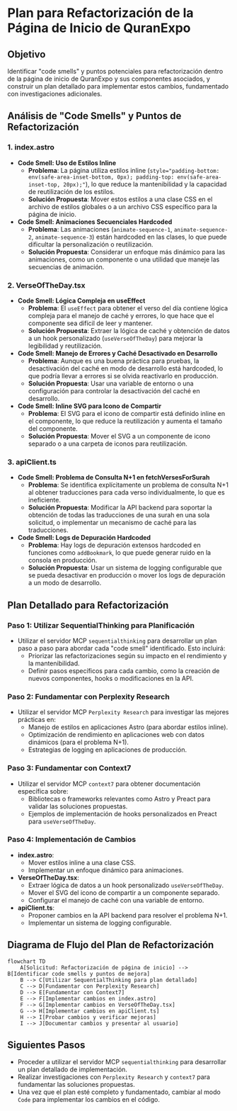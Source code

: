 # Plan para Refactorización de la Página de Inicio de QuranExpo

## Objetivo
Identificar "code smells" y puntos potenciales para refactorización dentro de la página de inicio de QuranExpo y sus componentes asociados, y construir un plan detallado para implementar estos cambios, fundamentado con investigaciones adicionales.

## Análisis de "Code Smells" y Puntos de Refactorización

### 1. index.astro
- **Code Smell: Uso de Estilos Inline**
  - **Problema**: La página utiliza estilos inline (`style="padding-bottom: env(safe-area-inset-bottom, 0px); padding-top: env(safe-area-inset-top, 20px);"`), lo que reduce la mantenibilidad y la capacidad de reutilización de los estilos.
  - **Solución Propuesta**: Mover estos estilos a una clase CSS en el archivo de estilos globales o a un archivo CSS específico para la página de inicio.
- **Code Smell: Animaciones Secuenciales Hardcoded**
  - **Problema**: Las animaciones (`animate-sequence-1`, `animate-sequence-2`, `animate-sequence-3`) están hardcoded en las clases, lo que puede dificultar la personalización o reutilización.
  - **Solución Propuesta**: Considerar un enfoque más dinámico para las animaciones, como un componente o una utilidad que maneje las secuencias de animación.

### 2. VerseOfTheDay.tsx
- **Code Smell: Lógica Compleja en useEffect**
  - **Problema**: El `useEffect` para obtener el verso del día contiene lógica compleja para el manejo de caché y errores, lo que hace que el componente sea difícil de leer y mantener.
  - **Solución Propuesta**: Extraer la lógica de caché y obtención de datos a un hook personalizado (`useVerseOfTheDay`) para mejorar la legibilidad y reutilización.
- **Code Smell: Manejo de Errores y Caché Desactivado en Desarrollo**
  - **Problema**: Aunque es una buena práctica para pruebas, la desactivación del caché en modo de desarrollo está hardcoded, lo que podría llevar a errores si se olvida reactivarlo en producción.
  - **Solución Propuesta**: Usar una variable de entorno o una configuración para controlar la desactivación del caché en desarrollo.
- **Code Smell: Inline SVG para Icono de Compartir**
  - **Problema**: El SVG para el icono de compartir está definido inline en el componente, lo que reduce la reutilización y aumenta el tamaño del componente.
  - **Solución Propuesta**: Mover el SVG a un componente de icono separado o a una carpeta de iconos para reutilización.

### 3. apiClient.ts
- **Code Smell: Problema de Consulta N+1 en fetchVersesForSurah**
  - **Problema**: Se identifica explícitamente un problema de consulta N+1 al obtener traducciones para cada verso individualmente, lo que es ineficiente.
  - **Solución Propuesta**: Modificar la API backend para soportar la obtención de todas las traducciones de una surah en una sola solicitud, o implementar un mecanismo de caché para las traducciones.
- **Code Smell: Logs de Depuración Hardcoded**
  - **Problema**: Hay logs de depuración extensos hardcoded en funciones como `addBookmark`, lo que puede generar ruido en la consola en producción.
  - **Solución Propuesta**: Usar un sistema de logging configurable que se pueda desactivar en producción o mover los logs de depuración a un modo de desarrollo.

## Plan Detallado para Refactorización

### Paso 1: Utilizar SequentialThinking para Planificación
- Utilizar el servidor MCP `sequentialthinking` para desarrollar un plan paso a paso para abordar cada "code smell" identificado. Esto incluirá:
  - Priorizar las refactorizaciones según su impacto en el rendimiento y la mantenibilidad.
  - Definir pasos específicos para cada cambio, como la creación de nuevos componentes, hooks o modificaciones en la API.

### Paso 2: Fundamentar con Perplexity Research
- Utilizar el servidor MCP `Perplexity Research` para investigar las mejores prácticas en:
  - Manejo de estilos en aplicaciones Astro (para abordar estilos inline).
  - Optimización de rendimiento en aplicaciones web con datos dinámicos (para el problema N+1).
  - Estrategias de logging en aplicaciones de producción.

### Paso 3: Fundamentar con Context7
- Utilizar el servidor MCP `context7` para obtener documentación específica sobre:
  - Bibliotecas o frameworks relevantes como Astro y Preact para validar las soluciones propuestas.
  - Ejemplos de implementación de hooks personalizados en Preact para `useVerseOfTheDay`.

### Paso 4: Implementación de Cambios
- **index.astro**:
  - Mover estilos inline a una clase CSS.
  - Implementar un enfoque dinámico para animaciones.
- **VerseOfTheDay.tsx**:
  - Extraer lógica de datos a un hook personalizado `useVerseOfTheDay`.
  - Mover el SVG del icono de compartir a un componente separado.
  - Configurar el manejo de caché con una variable de entorno.
- **apiClient.ts**:
  - Proponer cambios en la API backend para resolver el problema N+1.
  - Implementar un sistema de logging configurable.

## Diagrama de Flujo del Plan de Refactorización
```mermaid
flowchart TD
    A[Solicitud: Refactorización de página de inicio] --> B[Identificar code smells y puntos de mejora]
    B --> C[Utilizar SequentialThinking para plan detallado]
    C --> D[Fundamentar con Perplexity Research]
    D --> E[Fundamentar con Context7]
    E --> F[Implementar cambios en index.astro]
    F --> G[Implementar cambios en VerseOfTheDay.tsx]
    G --> H[Implementar cambios en apiClient.ts]
    H --> I[Probar cambios y verificar mejoras]
    I --> J[Documentar cambios y presentar al usuario]
```

## Siguientes Pasos
- Proceder a utilizar el servidor MCP `sequentialthinking` para desarrollar un plan detallado de implementación.
- Realizar investigaciones con `Perplexity Research` y `context7` para fundamentar las soluciones propuestas.
- Una vez que el plan esté completo y fundamentado, cambiar al modo `Code` para implementar los cambios en el código.